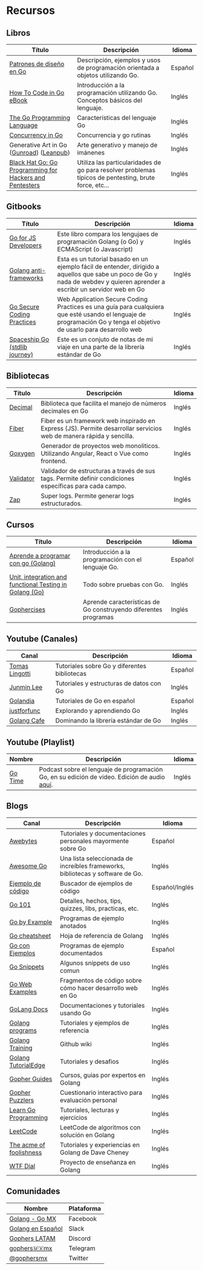 # Recursos

## Libros

| Título | Descripción | Idioma |
|--------|-------------|--------|
| [Patrones de diseño en Go](http://www.designpatternsingo.com/) | Descripción, ejemplos y usos de programación orientada a objetos utilizando Go. | Español |
| [How To Code in Go eBook](https://www.digitalocean.com/community/books/how-to-code-in-go-ebook) | Introducción a la programación utilizando Go. Conceptos básicos del lenguaje. | Inglés |
| [The Go Programming Language](https://www.gopl.io/) | Características del lenguaje Go | Inglés |
| [Concurrency in Go](https://www.oreilly.com/library/view/concurrency-in-go/9781491941294/) | Concurrencia y go rutinas | Inglés |
| Generative Art in Go ([Gunroad](https://gumroad.com/l/generative-art-in-golang)) ([Leanpub](https://leanpub.com/generative-art-in-golang)) | Arte generativo y manejo de imánenes | Inglés |
| [Black Hat Go: Go Programming for Hackers and Pentesters](https://www.amazon.com.mx/Black-Hat-Go-Programming-Pentesters/dp/1593278659) | Utiliza las particularidades de go para resolver problemas típicos de pentesting, brute force, etc... | Inglés |

## Gitbooks

| Título | Descripción | Idioma |
|--------|-------------|--------|
| [Go for JS Developers](www.pazams.com/Go-for-Javascript-Developers) | Este libro compara los lengujaes de programación Golang (o Go) y ECMAScript (o Javascript) | Inglés |
| [Golang anti-frameworks](https://thewhitetulip.gitbook.io/bo) | Esta es un tutorial basado en un ejemplo fácil de entender, dirigido a aquellos que sabe un poco de Go y nada de webdev y quieren aprender a escribir un servidor web en Go | Inglés |
| [Go Secure Coding Practices](https://checkmarx.gitbooks.io/go-scp) | Web Application Secure Coding Practices es una guía para cualquiera que esté usando el lenguaje de programación Go y tenga el objetivo de usarlo para desarrollo web | Inglés |
| [Spaceship Go (stdlib journey)](https://blasrodri.github.io/spaceship-go-gh-pages) | Este es un conjuto de notas de mi viaje en una parte de la librería estándar de Go | Inglés |

## Bibliotecas

| Título | Descripción | Idioma |
|--------|-------------|--------|
| [Decimal](https://github.com/shopspring/decimal) | Biblioteca que facilita el manejo de números decimales en Go | Inglés |
| [Fiber](https://github.com/gofiber/fiber) | Fiber es un framework web inspirado en Express (JS). Permite desarrollar servicios web de manera rápida y sencilla. | Inglés |
| [Goxygen](https://github.com/Shpota/goxygen) | Generador de proyectos web monoliticos. Utilizando Angular, React o Vue como frontend. | Inglés |
| [Validator](https://github.com/go-playground/validator) | Validador de estructuras a través de sus tags. Permite definir condiciones específicas para cada campo. | Inglés |
| [Zap](https://github.com/uber-go/zap) | Super logs. Permite generar logs estructurados. | Inglés |


## Cursos

| Título | Descripción | Idioma |
|--------|-------------|--------|
| [Aprende a programar con go (Golang)](https://www.udemy.com/course/aprende-a-programar-con-go) | Introducción a la programación con el lenguaje Go. | Español |
| [Unit, integration and functional Testing in Golang (Go)](https://www.udemy.com/course/unit-integration-and-functional-testing-in-golang-go) | Todo sobre pruebas con Go. | Inglés |
| [Gophercises](https://gophercises.com/) | Aprende características de Go construyendo diferentes programas | Inglés |

## Youtube (Canales)

| Canal | Descripción | Idioma |
|--------|-------------|--------|
| [Tomas Lingotti](https://www.youtube.com/c/tomaslingotti/featured) | Tutoriales sobre Go y diferentes bibliotecas | Español |
| [Junmin Lee](https://www.youtube.com/c/JunminLee/featured) | Tutoriales y estructuras de datos con Go | Inglés |
| [Golandia](https://www.youtube.com/channel/UCFGMvBfgMA5gJlqk0bRVxpQ) | Tutoriales de Go en español | Español |
| [justforfunc](https://www.youtube.com/channel/UC_BzFbxG2za3bp5NRRRXJSw) | Explorando y aprendiendo Go | Inglés |
| [Golang Cafe](https://www.youtube.com/channel/UCq4YrlwwXwF74Z3g-VDae2w) | Dominando la librería estándar de Go | Inglés |

## Youtube (Playlist)

| Nombre | Descripción | Idioma |
|--------|-------------|--------|
| [Go Time](https://www.youtube.com/playlist?list=PLCzseuA9sYrf0OJWceitz-LFofzWdGY92) | Podcast sobre el lenguaje de programación Go, en su edición de video. Edición de audio [aquí](https://changelog.com/gotime). | Inglés |

## Blogs

| Canal | Descripción | Idioma |
|--------|-------------|--------|
| [Awebytes](https://awebytes.wordpress.com/) | Tutoriales y documentaciones personales mayormente sobre Go | Español |
| [Awesome Go](https://www.30secondsofcode.org/go/p/1) | Una lista seleccionada de increíbles frameworks, bibliotecas y software de Go. | Inglés |
| [Ejemplo de código](https://golang.hotexamples.com/es/) | Buscador de ejemplos de código | Español/Inglés |
| [Go 101](https://go101.org/) | Detalles, hechos, tips, quizzes, libs, practicas, etc. | Inglés |
| [Go by Example](https://gobyexample.com/) | Programas de ejemplo anotados | Inglés |
| [Go cheatsheet](https://tutorialedge.net/course/golang/) | Hoja de referencia de Golang | Inglés |
| [Go con Ejemplos](http://goconejemplos.com/) | Programas de ejemplo documentados | Español |
| [Go Snippets](https://www.30secondsofcode.org/go/p/1) | Algunos snippets de uso comun | Inglés |
| [Go Web Examples](https://gowebexamples.com/) | Fragmentos de código sobre cómo hacer desarrollo web en Go | Inglés |
| [GoLang Docs](https://golangdocs.com/) | Documentaciones y tutoriales usando Go | Inglés |
| [Golang programs](https://www.golangprograms.com/) | Tutoriales y ejemplos de referencia | Inglés |
| [Golang Training](https://github.com/golang/go/wiki/Training) | Github wiki | Inglés |
| [Golang TutorialEdge](https://tutorialedge.net/course/golang/) | Tutoriales y desafios | Inglés |
| [Gopher Guides](https://www.gopherguides.com/) | Cursos, guias por expertos en Golang | Inglés |
| [Gopher Puzzlers](https://talks.godoc.org/github.com/davecheney/presentations/gopher-puzzlers.slide#1) | Cuestionario interactivo para evaluación personal | Inglés |
| [Learn Go Programming](https://blog.learngoprogramming.com/) | Tutoriales, lecturas y ejercicios | Inglés |
| [LeetCode](https://leetcode.gin.sh/) | LeetCode de algoritmos con solución en Golang | Inglés |
| [The acme of foolishness](https://dave.cheney.net/) | Tutoriales y experiencias en Golang de Dave Cheney | Inglés |
| [WTF Dial](https://wtfdial.com/) | Proyecto de enseñanza en Golang | Inglés |

## Comunidades

| Nombre | Plataforma |
|--------|-------------|
| [Golang - Go MX](https://www.facebook.com/groups/es.golang.mx) | Facebook |
| [Golang en Español](golang-es.slack.com) | Slack |
| [Gophers LATAM](https://discord.gg/d67nagU8) | Discord |
| [gophers🇲🇽mx](https://t.me/golangmx) | Telegram |
| [@gophersmx](https://twitter.com/gophersmx) | Twitter |
